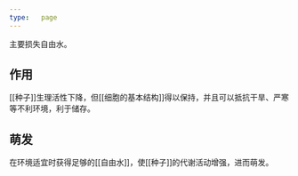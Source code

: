 ```yaml
---
type:   page
---
```


主要损失自由水。

## 作用

[[种子]]生理活性下降，但[[细胞的基本结构]]得以保持，并且可以抵抗干旱、严寒等不利环境，利于储存。

## 萌发

在环境适宜时获得足够的[[自由水]]，使[[种子]]的代谢活动增强，进而萌发。